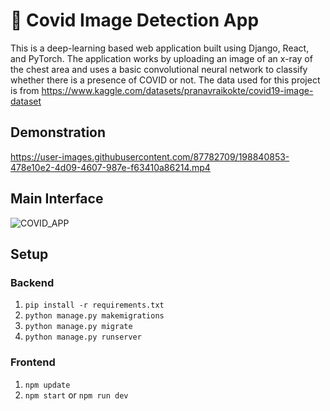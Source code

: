 # 🦠 Covid Image Detection App
This is a deep-learning based web application built using Django, React, and PyTorch. The application works by uploading an image of an x-ray of the chest area and uses a basic convolutional neural network to classify whether there is a presence of COVID or not. The data used for this project is from https://www.kaggle.com/datasets/pranavraikokte/covid19-image-dataset

## Demonstration


https://user-images.githubusercontent.com/87782709/198840853-478e10e2-4d09-4607-987e-f63410a86214.mp4


## Main Interface
![COVID_APP](https://user-images.githubusercontent.com/87782709/197602171-600182fe-eb5b-483e-86bf-a47f21a21772.jpg)

## Setup
### Backend
1. `pip install -r requirements.txt`
2. `python manage.py makemigrations`
3. `python manage.py migrate`
4. `python manage.py runserver`

### Frontend
1. `npm update`
2. `npm start` or `npm run dev`
